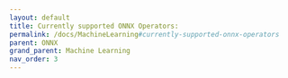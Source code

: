 ```yaml
---
layout: default
title: Currently supported ONNX Operators:
permalink: /docs/MachineLearning#currently-supported-onnx-operators
parent: ONNX
grand_parent: Machine Learning
nav_order: 3
---
```

